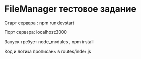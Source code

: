 # FileManager тестовое задание

Старт сервера : npm run devstart	

Порт сервера: localhost:3000

Запуск требует node_modules , npm install

Код и логика прописаны в routes/index.js
